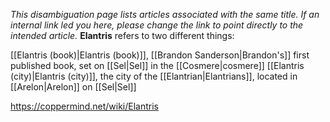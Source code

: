 *This disambiguation page lists articles associated with the same title.  If an internal link led you here, please change the link to point directly to the intended article.*
**Elantris** refers to two different things:

[[Elantris (book)\|Elantris (book)]], [[Brandon Sanderson\|Brandon's]] first published book, set on [[Sel\|Sel]] in the [[Cosmere\|cosmere]]
[[Elantris (city)\|Elantris (city)]], the city of the [[Elantrian\|Elantrians]], located in [[Arelon\|Arelon]] on [[Sel\|Sel]]


https://coppermind.net/wiki/Elantris